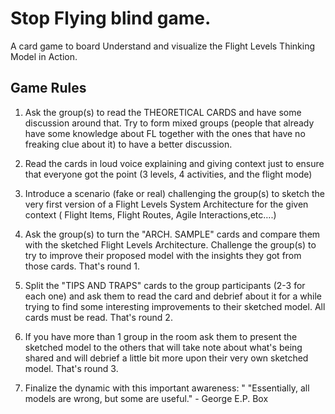 # Stop Flying blind game.

A card game to board Understand and visualize the Flight Levels Thinking Model in Action.

## Game Rules
1. Ask the group(s) to read the THEORETICAL CARDS  and have some discussion around that. Try to form mixed groups (people that already have some knowledge about FL together with the ones that have no freaking clue about it) to have a better discussion.

2. Read the cards in loud voice explaining and giving context just to ensure that everyone got the point (3 levels, 4 activities, and the flight mode) 

3. Introduce a scenario (fake or real) challenging the group(s) to sketch the very first version of a Flight Levels System Architecture for the given context ( Flight Items, Flight Routes, Agile Interactions,etc….)

4. Ask the group(s) to turn the "ARCH. SAMPLE" cards and compare them with the sketched Flight Levels Architecture. Challenge the group(s) to try to improve their proposed model with the insights they got from those cards. That's round 1.

5. Split the "TIPS AND TRAPS" cards to the group participants (2-3 for each one) and ask them to read the card and debrief about it for a while trying to find some interesting improvements to their sketched model. All cards must be read. That's round 2.

6. If you have more than 1 group in the room ask them to present the sketched model to the others that will take note about what's being shared and will debrief a little bit more upon their very own sketched model. That's round 3.

7. Finalize the dynamic with this important awareness:   " "Essentially, all models are wrong, but some are useful." - George E.P. Box
